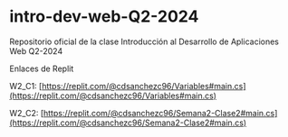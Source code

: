 # intro-dev-web-Q2-2024
Repositorio oficial de la clase Introducción al Desarrollo de Aplicaciones Web Q2-2024

Enlaces de Replit

W2_C1: [https://replit.com/@cdsanchezc96/Variables#main.cs](https://replit.com/@cdsanchezc96/Variables#main.cs) 

W2_C2: [https://replit.com/@cdsanchezc96/Semana2-Clase2#main.cs](https://replit.com/@cdsanchezc96/Semana2-Clase2#main.cs)
